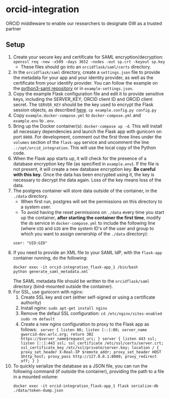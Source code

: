 # orcid-integration
ORCID middleware to enable our researchers to designate GW as a trusted partner

## Setup 

1. Create your secure key and certificate for SAML encryption/decryption: `openssl req -new -x509 -days 3652 -nodes -out sp.crt -keyout sp.key`
   - These files should go into an `orcidflask/saml/certs` directory.
2. In the `orcidflask/saml` directory, create a `settings.json` file to provide the metadata for your app and your identity provider, as well as the certificate from your identify provider. You can follow the example on the [python3-saml repository](https://github.com/onelogin/python3-saml) or in `example-settings.json`.
3. Copy the example Flask configuration file and edit it to provide sensitive keys, including the SERVER_KEY, ORCID client ID and ORCID client secret. The `SERVER_KEY` should be the key used to encrypt the Flask session objects, as described [here](https://flask.palletsprojects.com/en/2.2.x/config/).
 `cp example.config.py config.py`
4. Copy `example.docker-compose.yml` to `docker-compose.yml` and `example.env` to `.env`. 
5. Bring up the Docker container(s): `docker-compose up -d`. This will install all necessary dependencies and launch the Flask app with gunicorn on port `8080`. For development, comment out the first three lines under the `volumes` section of the `flask-app` service and uncomment the line `.:/opt/orcid_integration`. This will use the local copy of the Python code.
6. When the Flask app starts up, it will check for the presence of a database encryption key file (as specified in `example.env`). If the file is not present, it will create a new database encryption key. **Be careful with this key.** Once the data has been encrypted using it, the key is necessary to decrypt the data again. Loss of the key means loss of the data.
7. The postgres container will store data outside of the container, in the `./data` directory.
    - When first run, postgres will set the permissions on this directory to a system user.
    - To avoid having the reset permissions on `./data` every time you start up the container, **after starting the container the first time**, modify the `db` service in `docker-compose.yml` to include the following line (where `UID` and `GID` are the system ID's of the user and group to which you want to assign ownership of the `./data` directory):
     ```
     user: "UID:GID"
     ```
8. If you need to provide an XML file to your SAML IdP, with the `flask-app` container running, do the following:
    ```
    docker exec -it orcid-integration_flask-app_1 /bin/bash
    python generate_saml_metadata.xml
    ```
    The SAML metadata file should be written to the `orcidflask/saml` directory (bind-mounted outside the container).
9. For SSL, use gunicorn with nginx:
    1. Create SSL key and cert (either self-signed or using a certificate authority)
    2. Install nginx: `sudo apt-get install nginx`
    3. Remove the defaul SSL configuration: 
         `cd /etc/nginx/sites-enabled`
        `sudo rm default`
    4. Create a new nginx configuration to proxy to the Flask app as follows:
            ```
            server {
                listen 80;
                listen [::]:80;
                server_name gworcid-dev.wrlc.org;
                return 302 https://$server_name$request_uri;
             }
            server {
                listen 443 ssl;
                listen [::]:443 ssl;
                ssl_certificate /etc/ssl/certs/server.crt;
                ssl_certificate_key /etc/ssl/private/server.key;
                location / {
                    proxy_set_header X-Real-IP $remote_addr;
                    proxy_set_header HOST $http_host;
                    proxy_pass http://127.0.0.1:8080;
                    proxy_redirect off;
                 }
            }```
10. To quickly serialize the database as a JSON file, you can run the following command (if outside the container), providing the path to a file in a mounted volume:
    ```
    docker exec -it orcid-integration_flask-app_1 flask serialize-db ./data/token-dump.json
    ```